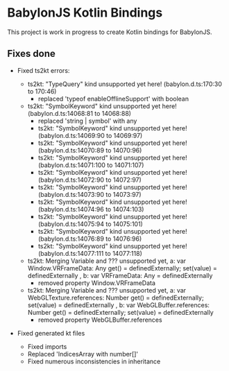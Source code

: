 # BabylonJS Kotlin Bindings

This project is work in progress to create Kotlin bindings for BabylonJS.

## Fixes done

- Fixed ts2kt errors:
    - ts2kt: "TypeQuery" kind unsupported yet here! (babylon.d.ts:170:30 to 170:46)
        - replaced 'typeof enableOfflineSupport' with boolean
    - ts2kt: "SymbolKeyword" kind unsupported yet here! (babylon.d.ts:14068:81 to 14068:88)
        - replaced 'string | symbol' with any
        - ts2kt: "SymbolKeyword" kind unsupported yet here! (babylon.d.ts:14069:90 to 14069:97)
        - ts2kt: "SymbolKeyword" kind unsupported yet here! (babylon.d.ts:14070:89 to 14070:96)
        - ts2kt: "SymbolKeyword" kind unsupported yet here! (babylon.d.ts:14071:100 to 14071:107)
        - ts2kt: "SymbolKeyword" kind unsupported yet here! (babylon.d.ts:14072:90 to 14072:97)
        - ts2kt: "SymbolKeyword" kind unsupported yet here! (babylon.d.ts:14073:90 to 14073:97)
        - ts2kt: "SymbolKeyword" kind unsupported yet here! (babylon.d.ts:14074:96 to 14074:103)
        - ts2kt: "SymbolKeyword" kind unsupported yet here! (babylon.d.ts:14075:94 to 14075:101)
        - ts2kt: "SymbolKeyword" kind unsupported yet here! (babylon.d.ts:14076:89 to 14076:96)
        - ts2kt: "SymbolKeyword" kind unsupported yet here! (babylon.d.ts:14077:111 to 14077:118)
    - ts2kt: Merging Variable and ??? unsupported yet, a: var Window.VRFrameData: Any get() = definedExternally; set(value) = definedExternally
    , b: var VRFrameData: Any = definedExternally
        - removed property Window.VRFrameData
    - ts2kt: Merging Variable and ??? unsupported yet, a: var WebGLTexture.references: Number get() = definedExternally; set(value) = definedExternally
    , b: var WebGLBuffer.references: Number get() = definedExternally; set(value) = definedExternally
        - removed property WebGLBuffer.references

- Fixed generated kt files
    - Fixed imports
    - Replaced 'IndicesArray with number[]'
    - Fixed numerous inconsistencies in inheritance